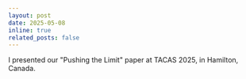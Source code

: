 ```yaml
---
layout: post
date: 2025-05-08
inline: true
related_posts: false
---
```


I presented our "Pushing the Limit" paper at TACAS 2025, in Hamilton, Canada.